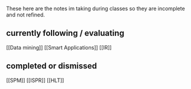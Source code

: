 


These here are the notes im taking during classes so they are incomplete and not refined.
## currently following / evaluating
[[Data mining]] 
[[Smart Applications]]
[[IR]]
## completed or dismissed
[[SPM]]
[[ISPR]]
[[HLT]]
